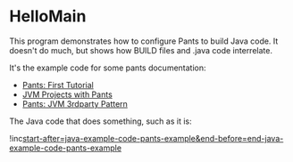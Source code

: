HelloMain
=========

This program demonstrates how to configure Pants to build Java code.
It doesn't do much, but shows how BUILD files and .java code interrelate.

It's the example code for some pants documentation:

* [Pants: First Tutorial](http://www.pantsbuild.org/first_tutorial.html)
* [JVM Projects with Pants](http://www.pantsbuild.org/JVMProjects.html)
* [Pants: JVM 3rdparty Pattern](http://www.pantsbuild.org/3rdparty_jvm.html)

The Java code that does something, such as it is:

!inc[start-after=java-example-code-pants-example&end-before=end-java-example-code-pants-example](HelloMain.java)
